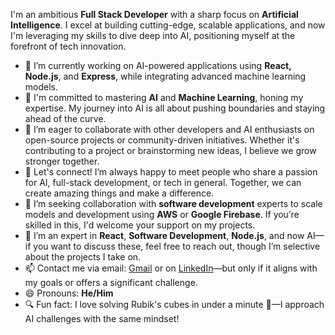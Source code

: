 I'm an ambitious **Full Stack Developer** with a sharp focus on **Artificial Intelligence**. I excel at building cutting-edge, scalable applications, and now I'm leveraging my skills to dive deep into AI, positioning myself at the forefront of tech innovation.

- 🔭 I’m currently working on AI-powered applications using **React, Node.js**, and **Express**, while integrating advanced machine learning models.
- 🌱 I'm committed to mastering **AI** and **Machine Learning**, honing my expertise. My journey into AI is all about pushing boundaries and staying ahead of the curve.
- 👯 I’m eager to collaborate with other developers and AI enthusiasts on open-source projects or community-driven initiatives. Whether it's contributing to a project or brainstorming new ideas, I believe we grow stronger together.
- 🤝 Let's connect! I’m always happy to meet people who share a passion for AI, full-stack development, or tech in general. Together, we can create amazing things and make a difference.
- 🤔 I’m seeking collaboration with **software development** experts to scale models and development using **AWS** or **Google Firebase**. If you’re skilled in this, I'd welcome your support on my projects.
- 💬 I’m an expert in **React**, **Software Development**, **Node.js**, and now AI—if you want to discuss these, feel free to reach out, though I’m selective about the projects I take on.
- 📫 Contact me via email: [Gmail](mailto:arshvirsk26@gmail.com) or on [LinkedIn](https://www.linkedin.com/in/arshvir-singh-kalsi/)—but only if it aligns with my goals or offers a significant challenge.
- 😄 Pronouns: **He/Him**
- 🔍 Fun fact: I love solving Rubik's cubes in under a minute 🧩—I approach AI challenges with the same mindset!
